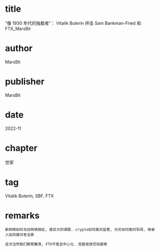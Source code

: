 # title
“像 1930 年代的独裁者”： Vitalik Buterin 抨击 Sam Bankman-Fried 和 FTX_MarsBit

# author
MarsBit

# publisher
MarsBit

# date
2022-11

# chapter
世家

# tag
Vitalik Buterin, SBF, FTX

# remarks
`新网络如何与旧网络相处, 是巨大的课题. crypto如何面对监管, 孙文如何面对军阀, 继承人如何面对老当家`

`这次当然我们都想撇清, FTX不是去中心化. 但是收效恐怕甚微`
